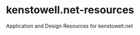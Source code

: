 kenstowell.net-resources
========================

Application and Design Resources for kenstowell.net